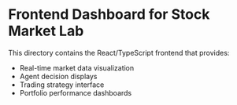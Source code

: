 # Frontend Dashboard for Stock Market Lab

This directory contains the React/TypeScript frontend that provides:
- Real-time market data visualization
- Agent decision displays
- Trading strategy interface
- Portfolio performance dashboards